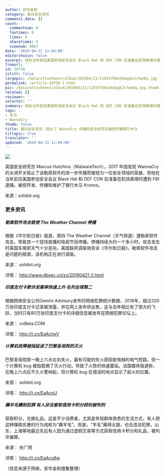 ```yaml
---
author: 安华金和
category: 每日安全资讯
comments_data: []
count:
  commentnum: 0
  favtimes: 0
  likes: 0
  sharetimes: 0
  viewnum: 4067
date: '2019-04-21 11:04:00'
editorchoice: false
excerpt: 他在当年前往美国参加安全会议 Black Hat 和 DEF CON 后准备在机场离境时遭到 FBI 逮捕，被控开发、传播和维护了银行木马 Kronos。
fromurl: ''
id: 10758
islctt: false
largepic: /data/attachment/album/201904/21/110357b0e2k8qqk2x7we8q.jpg
permalink: /article-10758-1.html
pic: /data/attachment/album/201904/21/110357b0e2k8qqk2x7we8q.jpg.thumb.jpg
related: []
reviewer: ''
selector: ''
summary: 他在当年前往美国参加安全会议 Black Hat 和 DEF CON 后准备在机场离境时遭到 FBI 逮捕，被控开发、传播和维护了银行木马 Kronos。
tags:
- 木马
- WannaCry
thumb: false
title: 每日安全资讯：阻止了 WannaCry 传播的安全研究员被控传播银行木马
titlepic: true
translator: ''
updated: '2019-04-21 11:04:00'
---
```


![](/data/attachment/album/201904/21/110357b0e2k8qqk2x7we8q.jpg)


英国安全研究员 Marcus Hutchins（MalwareTech），2017 年因发现 WannaCry 的关闭开关阻止了该勒索软件的进一步传播而被视为一位安全领域的英雄，但他在当年前往美国参加安全会议 Black Hat 和 DEF CON 后准备在机场离境时遭到 FBI 逮捕，被控开发、传播和维护了银行木马 Kronos。


来源：solidot.org


### 更多资讯


##### 勒索软件攻击致使 The Weather Channel 停播


根据《华尔街日报》报道，周四 The Weather Channel（天气频道）遭勒索软件攻击，导致其一个现场直播的电视节目停播。停播持续大约一个多小时，攻击发生时美国东南部天气十分恶劣。美国联邦调查局告诉《华尔街日报》，勒索软件攻击是问题的根源，该机构正在进行调查。


来源： solidot.org


详情： <http://www.dbsec.cn/zx/20190421-2.html> 


##### 印度支付卡欺诈发案率快速上升 名列全球第二


根据网络安全公司Gemini Advisory发布的网络犯罪统计数据，2018年，超过320万张印度支付卡记录被泄露，并在网上发布供出售，这与去年相比有了很大的飞跃，当时只有80万张印度支付卡的详细信息被发布在网络犯罪论坛上。


来源： cnBeta.COM


详情： <http://t.cn/EaActwV> 


##### 计算机故障被指延误了巴黎圣母院的灭火


巴黎圣母院周一晚上六点左右失火，最有可能的失火原因是电梯的电气短路，但一个计算机 bug 被指耽搁了灭火行动，导致了火势的快速蔓延。法国媒体报道称，在晚上六点后不久火警响起，但计算机 bug 在错误的地点显示了起火的位置。


来源： solidot.org


详情： <http://t.cn/EaAcxIJ> 


##### 薅羊毛薅到犯罪 有人非法套取信用卡积分获利被判刑


获取积分，兑换礼品，这是不少消费者，尤其是年轻群体熟悉的生活方式，有人把这种赚取优惠的行为戏称为“薅羊毛”。但是，“羊毛”薅得太狠，也会违法犯罪，山东、上海等地最近先后有人因为通过虚假交易等方式获取信用卡积分和礼品，被判诈骗罪。


来源： 央广网


详情： <http://t.cn/EaAco6w> 


（信息来源于网络，安华金和搜集整理）
